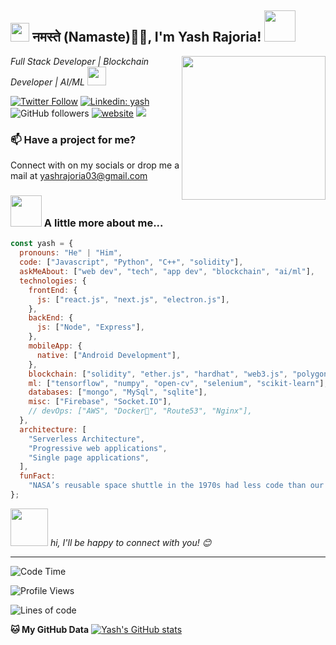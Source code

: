 <h2><img src="https://emojis.slackmojis.com/emojis/images/1531849430/4246/blob-sunglasses.gif?1531849430" width="30"/> नमस्ते (Namaste)🙏🏻, I'm Yash Rajoria! <img src="https://media.giphy.com/media/12oufCB0MyZ1Go/giphy.gif" width="50"></h2>
<img align='right' src="https://media.giphy.com/media/M9gbBd9nbDrOTu1Mqx/giphy.gif" width="230">
<p><em>Full Stack Developer | Blockchain Developer | AI/ML  <img src="https://media.giphy.com/media/WUlplcMpOCEmTGBtBW/giphy.gif" width="30"> 
</em></p>

[![Twitter Follow](https://img.shields.io/twitter/follow/Yash_123e?label=Follow)](https://twitter.com/intent/follow?screen_name=Yash_123e)
[![Linkedin: yash](https://img.shields.io/badge/-yash-blue?style=flat-square&logo=Linkedin&logoColor=white&link=https://www.linkedin.com/in/yashrajoria/)](https://www.linkedin.com/in/yashrajoria/)
![GitHub followers](https://img.shields.io/github/followers/yashrajoria03?label=Follow&style=social)
[![website](https://img.shields.io/badge/Website-46a2f1.svg?&style=flat-square&logo=Google-Chrome&logoColor=white&link=https://yashrajoria.netlify.app/)](https://yashrajoria.netlify.app/)
![](https://visitor-badge.glitch.me/badge?page_id=yashrajoria03.yashrajoria03)

### 📫 Have a project for me?

Connect with on my socials or drop me a mail at <email>yashrajoria03@gmail.com</email>

### <img src="https://media.giphy.com/media/VgCDAzcKvsR6OM0uWg/giphy.gif" width="50"> A little more about me...

```javascript
const yash = {
  pronouns: "He" | "Him",
  code: ["Javascript", "Python", "C++", "solidity"],
  askMeAbout: ["web dev", "tech", "app dev", "blockchain", "ai/ml"],
  technologies: {
    frontEnd: {
      js: ["react.js", "next.js", "electron.js"],
    },
    backEnd: {
      js: ["Node", "Express"],
    },
    mobileApp: {
      native: ["Android Development"],
    },
    blockchain: ["solidity", "ether.js", "hardhat", "web3.js", "polygon"],
    ml: ["tensorflow", "numpy", "open-cv", "selenium", "scikit-learn"],
    databases: ["mongo", "MySql", "sqlite"],
    misc: ["Firebase", "Socket.IO"],
    // devOps: ["AWS", "Docker🐳", "Route53", "Nginx"],
  },
  architecture: [
    "Serverless Architecture",
    "Progressive web applications",
    "Single page applications",
  ],
  funFact:
    "NASA’s reusable space shuttle in the 1970s had less code than our phones today.",
};
```

<img src="https://media.giphy.com/media/LnQjpWaON8nhr21vNW/giphy.gif" width="60"> <em>hi, I'll be happy to connect with you!</b> 😊</em>

---

<!--START_SECTION:waka-->

![Code Time](http://img.shields.io/badge/Code%20Time-2%2C331%20hrs%2019%20mins-blue)

![Profile Views](http://img.shields.io/badge/Profile%20Views-1925-blue)

![Lines of code](https://img.shields.io/badge/From%20Hello%20World%20I%27ve%20Written-4.8%20million%20lines%20of%20code-blue)

**🐱 My GitHub Data**
[![Yash's GitHub stats](https://github-readme-stats.vercel.app/api?username=yashrajoria03)](https://github.com/yashrajoria03/github-readme-stats)
